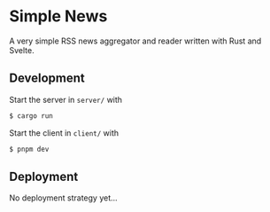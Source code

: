 # Simple News

A very simple RSS news aggregator and reader written with Rust and Svelte.

## Development

Start the server in `server/` with

```sh
$ cargo run
```

Start the client in `client/` with

```sh
$ pnpm dev
```

## Deployment

No deployment strategy yet...
